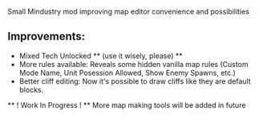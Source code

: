 Small Mindustry mod improving map editor convenience and possibilities

## Improvements:

* Mixed Tech Unlocked ** (use it wisely, please) **
* More rules available: Reveals some hidden vanilla map rules (Custom Mode Name, Unit Posession Allowed, Show Enemy Spawns, etc.)
* Better cliff editing: Now it's possible to draw cliffs like they are default blocks.


** ! Work In Progress ! **
More map making tools will be added in future